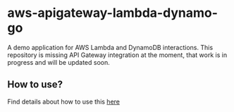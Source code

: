 # aws-apigateway-lambda-dynamo-go

A demo application for AWS Lambda and DynamoDB interactions. This repository is missing API Gateway integration at the moment, that work is in progress and will be updated soon.

## How to use?
Find details about how to use this [here](https://solutiontoolkit.com/2023/01/creating-and-deploying-aws-lambda-function-made-easy-in-go-language/)